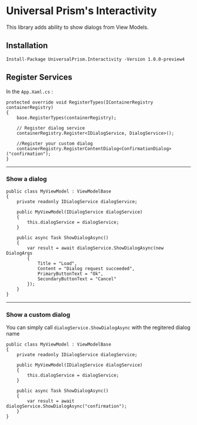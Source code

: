 ﻿# Universal Prism's Interactivity 

This library adds ability to show dialogs from View Models.

## Installation

    Install-Package UniversalPrism.Interactivity -Version 1.0.0-preview4

## Register Services

In the `App.Xaml.cs` :

    protected override void RegisterTypes(IContainerRegistry containerRegistry)
    {
        base.RegisterTypes(containerRegistry);
                
        // Register dialog service
        containerRegistry.Register<IDialogService, DialogService>();

        //Register your custom dialog
        containerRegistry.RegisterContentDialog<ConfirmationDialog>("confirmation");
    }
----

### Show a dialog

    public class MyViewModel : ViewModelBase
    {
        private readonly IDialogService dialogService;

        public MyViewModel(IDialogService dialogService)
        {
            this.dialogService = dialogService;
        }

        public async Task ShowDialogAsync()
        {
            var result = await dialogService.ShowDialogAsync(new DialogArgs
            {
                Title = "Load",
                Content = "Dialog request succeeded",
                PrimaryButtonText = "Ok",
                SecondaryButtonText = "Cancel"
            });
        }
    }

----
### Show a custom dialog

You can simply call `dialogService.ShowDialogAsync` with the regitered dialog name

    public class MyViewModel : ViewModelBase
    {
        private readonly IDialogService dialogService;

        public MyViewModel(IDialogService dialogService)
        {
            this.dialogService = dialogService;
        }
        
        public async Task ShowDialogAsync()
        {
            var result = await dialogService.ShowDialogAsync("confirmation");
        }
    }

